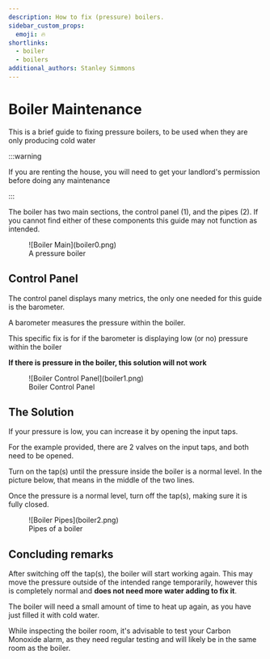 ```yaml
---
description: How to fix (pressure) boilers.
sidebar_custom_props:
  emoji: 🔥
shortlinks:
  - boiler
  - boilers
additional_authors: Stanley Simmons
---
```


# Boiler Maintenance

This is a brief guide to fixing pressure boilers, to be used when they are only producing cold water

:::warning

If you are renting the house, you will need to get your landlord's permission before doing any maintenance

:::

The boiler has two main sections, the control panel (1), and the pipes (2). If you cannot find either of these
components this guide may not function as intended.

<figure>
<div class="img-gallery">
![Boiler Main](boiler0.png)
</div>
<figcaption>A pressure boiler</figcaption>
</figure>

## Control Panel

The control panel displays many metrics, the only one needed for this guide is the barometer.

A barometer measures the pressure within the boiler.

This specific fix is for if the barometer is displaying low (or no) pressure within the boiler

**If there is pressure in the boiler, this solution will not work**

<figure>
<div class="img-gallery">
![Boiler Control Panel](boiler1.png)
</div>
<figcaption>Boiler Control Panel</figcaption>
</figure>

## The Solution

If your pressure is low, you can increase it by opening the input taps.

For the example provided, there are 2 valves on the input taps, and both need to be opened.

Turn on the tap(s) until the pressure inside the boiler is a normal level. In the picture below, that means in the
middle of the two lines.

Once the pressure is a normal level, turn off the tap(s), making sure it is fully closed.

<figure>
<div class="img-gallery">
![Boiler Pipes](boiler2.png)
</div>
<figcaption>Pipes of a boiler</figcaption>
</figure>

## Concluding remarks

After switching off the tap(s), the boiler will start working again. This may move the pressure outside of the intended
range temporarily, however this is completely normal and **does not need more water adding to fix it**.

The boiler will need a small amount of time to heat up again, as you have just filled it with cold water.

While inspecting the boiler room, it's advisable to test your Carbon Monoxide alarm, as they need regular testing and
will likely be in the same room as the boiler.
